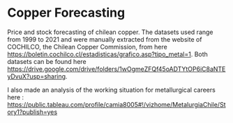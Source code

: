 # Copper Forecasting
Price and stock forecasting of chilean copper. The datasets used range from 1999 to 2021 and were manually extracted from the website of COCHILCO, the Chilean Copper Commission, from here https://boletin.cochilco.cl/estadisticas/grafico.asp?tipo_metal=1. Both datasets can be found here https://drive.google.com/drive/folders/1wOgmeZFQf45oADTYtOP6iC8aNTEyDvuX?usp=sharing.

I also made an analysis of the working situation for metallurgical careers here : https://public.tableau.com/profile/camia8005#!/vizhome/MetalurgiaChile/Story1?publish=yes
